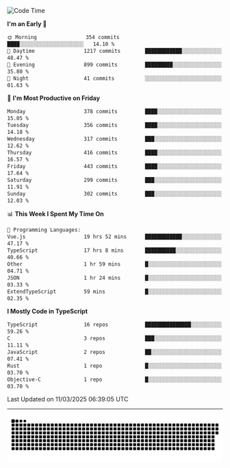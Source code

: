 <!--
<picture>
  <source
    srcset="https://github-readme-stats.vercel.app/api?username=kevinxft&show_icons=true&theme=dark"
    media="(prefers-color-scheme: dark)"
  />
  <source
    srcset="https://github-readme-stats.vercel.app/api?username=kevinxft&show_icons=true"
    media="(prefers-color-scheme: light), (prefers-color-scheme: no-preference)"
  />
  <img src="https://github-readme-stats.vercel.app/api?username=kevinxft&show_icons=true" />
</picture>
-->

<!--START_SECTION:waka-->
![Code Time](http://img.shields.io/badge/Code%20Time-3%2C217%20hrs%2023%20mins-blue)

**I'm an Early 🐤** 

```text
🌞 Morning                354 commits         ████░░░░░░░░░░░░░░░░░░░░░   14.10 % 
🌆 Daytime                1217 commits        ████████████░░░░░░░░░░░░░   48.47 % 
🌃 Evening                899 commits         █████████░░░░░░░░░░░░░░░░   35.80 % 
🌙 Night                  41 commits          ░░░░░░░░░░░░░░░░░░░░░░░░░   01.63 % 
```
📅 **I'm Most Productive on Friday** 

```text
Monday                   378 commits         ████░░░░░░░░░░░░░░░░░░░░░   15.05 % 
Tuesday                  356 commits         ████░░░░░░░░░░░░░░░░░░░░░   14.18 % 
Wednesday                317 commits         ███░░░░░░░░░░░░░░░░░░░░░░   12.62 % 
Thursday                 416 commits         ████░░░░░░░░░░░░░░░░░░░░░   16.57 % 
Friday                   443 commits         ████░░░░░░░░░░░░░░░░░░░░░   17.64 % 
Saturday                 299 commits         ███░░░░░░░░░░░░░░░░░░░░░░   11.91 % 
Sunday                   302 commits         ███░░░░░░░░░░░░░░░░░░░░░░   12.03 % 
```


📊 **This Week I Spent My Time On** 

```text
💬 Programming Languages: 
Vue.js                   19 hrs 52 mins      ████████████░░░░░░░░░░░░░   47.17 % 
TypeScript               17 hrs 8 mins       ██████████░░░░░░░░░░░░░░░   40.66 % 
Other                    1 hr 59 mins        █░░░░░░░░░░░░░░░░░░░░░░░░   04.71 % 
JSON                     1 hr 24 mins        █░░░░░░░░░░░░░░░░░░░░░░░░   03.33 % 
ExtendTypeScript         59 mins             █░░░░░░░░░░░░░░░░░░░░░░░░   02.35 % 
```

**I Mostly Code in TypeScript** 

```text
TypeScript               16 repos            ███████████████░░░░░░░░░░   59.26 % 
C                        3 repos             ███░░░░░░░░░░░░░░░░░░░░░░   11.11 % 
JavaScript               2 repos             ██░░░░░░░░░░░░░░░░░░░░░░░   07.41 % 
Rust                     1 repo              █░░░░░░░░░░░░░░░░░░░░░░░░   03.70 % 
Objective-C              1 repo              █░░░░░░░░░░░░░░░░░░░░░░░░   03.70 % 
```




 Last Updated on 11/03/2025 06:39:05 UTC
<!--END_SECTION:waka-->

---

<picture>
  <source media="(prefers-color-scheme: dark)" srcset="https://raw.githubusercontent.com/kevinxft/kevinxft/output/github-contribution-grid-snake-dark.svg">
  <source media="(prefers-color-scheme: light)" srcset="https://raw.githubusercontent.com/kevinxft/kevinxft/output/github-contribution-grid-snake.svg">
  <img alt="github contribution grid snake animation" src="https://raw.githubusercontent.com/kevinxft/kevinxft/output/github-contribution-grid-snake.svg">
</picture>